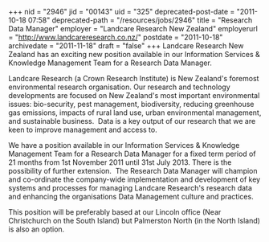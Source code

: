 +++
nid = "2946"
jid = "00143"
uid = "325"
deprecated-post-date = "2011-10-18 07:58"
deprecated-path = "/resources/jobs/2946"
title = "Research Data Manager"
employer = "Landcare Research New Zealand"
employerurl = "http://www.landcareresearch.co.nz/"
postdate = "2011-10-18"
archivedate = "2011-11-18"
draft = "false"
+++
Landcare Research New Zealand has an exciting new position available in
our Information Services & Knowledge Management Team for a Research
Data
Manager.

Landcare Research (a Crown Research Institute) is New Zealand's
foremost
environmental research organisation. Our research and technology
developments are focused on New Zealand's most important environmental
issues: bio-security, pest management, biodiversity, reducing
greenhouse
gas emissions, impacts of rural land use, urban environmental
management, and sustainable business.  Data is a key output of our
research that we are keen to improve management and access to.

We have a position available in our Information Services & Knowledge
Management Team for a Research Data Manager for a fixed term period of
21 months from 1st November 2011 until 31st July 2013. There is the
possibility of further extension.  The Research Data Manager will
champion and co-ordinate the company-wide implementation and
development
of key systems and processes for managing Landcare Research's research
data and enhancing the organisations Data Management culture and
practices.

This position will be preferably based at our Lincoln office (Near
Christchurch on the South Island) but Palmerston North (in the North
Island) is also an option.

  

